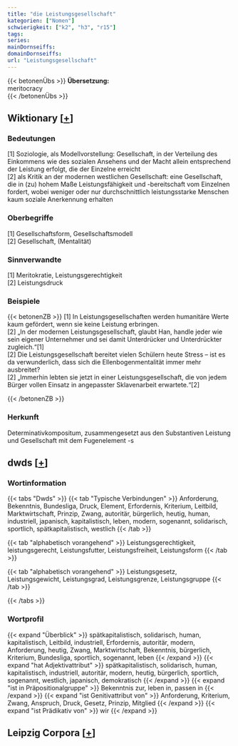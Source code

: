 ```yaml
---
title: "die Leistungsgesellschaft"
kategorien: ["Nomen"]
schwierigkeit: ["k2", "h3", "r15"]
tags:
series:
mainDornseiffs:
domainDornseiffs:
url: "Leistungsgesellschaft"
---
```


{{< betonenÜbs >}}
**Übersetzung:**  
meritocracy  
{{< /betonenÜbs >}}

## Wiktionary [[+](https://de.wiktionary.org/wiki/Leistungsgesellschaft)]

### Bedeutungen
[1] Soziologie, als Modellvorstellung: Gesellschaft, in der Verteilung des Einkommens wie des sozialen Ansehens und der Macht allein entsprechend der Leistung erfolgt, die der Einzelne erreicht  
[2] als Kritik an der modernen westlichen Gesellschaft: eine Gesellschaft, die in (zu) hohem Maße Leistungsfähigkeit und -bereitschaft vom Einzelnen fordert, wobei weniger oder nur durchschnittlich leistungsstarke Menschen kaum soziale Anerkennung erhalten  

### Oberbegriffe
[1] Gesellschaftsform, Gesellschaftsmodell  
[2] Gesellschaft, (Mentalität)  

### Sinnverwandte
[1] Meritokratie, Leistungsgerechtigkeit  
[2] Leistungsdruck  

### Beispiele
{{< betonenZB >}}
[1] In Leistungsgesellschaften werden humanitäre Werte kaum gefördert, wenn sie keine Leistung erbringen.  
[2] „In der modernen Leistungsgesellschaft, glaubt Han, handle jeder wie sein eigener Unternehmer und sei damit Unterdrücker und Unterdrückter zugleich.“[1]  
[2] Die Leistungsgesellschaft bereitet vielen Schülern heute Stress – ist es da verwunderlich, dass sich die Ellenbogenmentalität immer mehr ausbreitet?  
[2] „Immerhin lebten sie jetzt in einer Leistungsgesellschaft, die von jedem Bürger vollen Einsatz in angepasster Sklavenarbeit erwartete.“[2]  

{{< /betonenZB >}}
### Herkunft
Determinativkompositum, zusammengesetzt aus den Substantiven Leistung und Gesellschaft mit dem Fugenelement -s  



## dwds [[+](https://www.dwds.de/wb/Leistungsgesellschaft)]

### Wortinformation
{{< tabs "Dwds" >}}
{{< tab "Typische Verbindungen" >}}
Anforderung, Bekenntnis, Bundesliga, Druck, Element, Erfordernis, Kriterium, Leitbild, Marktwirtschaft, Prinzip, Zwang, autoritär, bürgerlich, heutig, human, industriell, japanisch, kapitalistisch, leben, modern, sogenannt, solidarisch, sportlich, spätkapitalistisch, westlich
{{< /tab >}}

{{< tab "alphabetisch vorangehend" >}}
Leistungsgerechtigkeit, leistungsgerecht, Leistungsfutter, Leistungsfreiheit, Leistungsform
{{< /tab >}}

{{< tab "alphabetisch vorangehend" >}}
Leistungsgesetz, Leistungsgewicht, Leistungsgrad, Leistungsgrenze, Leistungsgruppe
{{< /tab >}}

{{< /tabs >}}

### Wortprofil
{{< expand "Überblick" >}} spätkapitalistisch, solidarisch, human, kapitalistisch, Leitbild, industriell, Erfordernis, autoritär, modern, Anforderung, heutig, Zwang, Marktwirtschaft, Bekenntnis, bürgerlich, Kriterium, Bundesliga, sportlich, sogenannt, leben {{< /expand >}}
{{< expand "hat Adjektivattribut" >}} spätkapitalistisch, solidarisch, human, kapitalistisch, industriell, autoritär, modern, heutig, bürgerlich, sportlich, sogenannt, westlich, japanisch, demokratisch {{< /expand >}}
{{< expand "ist in Präpositionalgruppe" >}} Bekenntnis zur, leben in, passen in {{< /expand >}}
{{< expand "ist Genitivattribut von" >}} Anforderung, Kriterium, Zwang, Anspruch, Druck, Gesetz, Prinzip, Mitglied {{< /expand >}}
{{< expand "ist Prädikativ von" >}} wir {{< /expand >}}

## Leipzig Corpora [[+](https://corpora.uni-leipzig.de/en/res?word=Leistungsgesellschaft&corpusId=deu_newscrawl-public_2018)]

